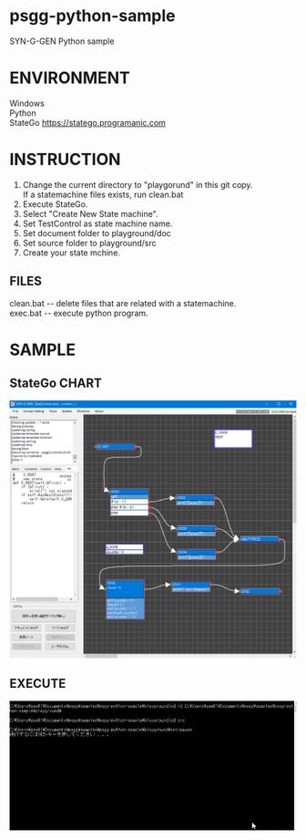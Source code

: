 # psgg-python-sample
SYN-G-GEN Python sample

# ENVIRONMENT 

Windows  
Python  
StateGo https://statego.programanic.com


# INSTRUCTION

1. Change the current directory to "playgorund" in this git copy.  
  If a statemachine files exists, run clean.bat  
2. Execute StateGo.  
3. Select "Create New State machine".  
4. Set TestControl as state machine name.  
5. Set document folder to playground/doc  
6. Set source folder to playground/src  
7. Create your state mchine.  

## FILES

clean.bat -- delete files that are related with a statemachine.  
exec.bat  -- execute python program.  

# SAMPLE

## StateGo CHART

![](https://raw.githubusercontent.com/NNNIC/psgg-python-sample/master/wiki/sample.png)

## EXECUTE

![](https://github.com/NNNIC/psgg-python-sample/blob/master/wiki/pysmp.gif)

